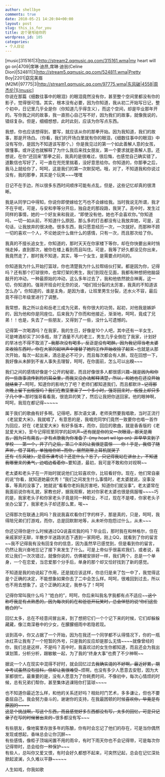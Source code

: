 ```yaml
---
author: shellbye
comments: true
date: 2010-05-21 14:20:04+00:00
layout: post
slug: this_is_for_you
title: 这个是写给你的
wordpress_id: 105
categories:
- 个人日记
---
```


[music]315161|3|http://stream2.qqmusic.qq.com/315161.wma|my heart will go on|4709|席琳·迪昂,席琳·迪翁(Celine Dion)|524811|3|http://stream5.qqmusic.qq.com/524811.wma|Pretty Boy|2201|窈窕美眉(M2M)|97775|3|http://stream1.qqmusic.qq.com/97775.wma|东风破|4558|周杰伦|1[/music]  
你说在那篇《细数往事中的眼泪》的眼泪竟然没有你，甚至整个空间里都没有你的影子，觉得很可惜。其实，根本没有必要，因为你知道，我从初二开始写日记，整个初中，日记里几乎全是你（你知道几乎得含义），而这个空间，却是毕业那年开的。写你我之间的故事，我一直担心自己写不好，因为我们的故事，就像我说的，错综复杂。但是，细细想想，此时此刻，应该为你写点东西。  
  
我想，你也应该想得到，要写，就应该从你的那拳开始。因为我知道，我们的故事，那是开场白。（你看，我们的开场白里就有你的眼泪，《细数往事中的眼泪》中没有写你，是因为不知道该写那个。）你是我见过的第一个如此善解人意的女孩，很懂事。或许这也就解释了为什么我后来找女朋友，第一个要求就是善解人意。还想说，在你“还回来”那拳之前，我真的是很难过，很后悔，也感觉自己确实错了，道歉信也写好了，可一直在兜兜里揣着，没好意思给你。你知道的，你那拳之后，我马上就给你了，呵呵，这是我们的第一次默契吧。哦，对了，不知道我和你说过没有，我的那拳，其实是个玩笑~~~嘿嘿  
  
日记不在手边，所以很多东西时间顺序可能有点乱，但是，这些记忆却真的很清晰。  
  
我是从同学口中得知，你说你即使嫁给乞丐也不会嫁给我。当时我说无所谓，我才不在乎呢，可是，与安和李等分开后，独自走的那段路，我哭了。高中时，发生过同样的事情，她的一个好友来和我说，“即使没有他，她也不会喜欢你。”你知道吗，一切一如从前，不知道什么原因，那么多的打击都没有让我放弃她，可是，这句话，让我放弃的很决绝。很多东西，我只愿意经历一次，一次就好。而那种不顾一切的喜欢一个人，不论她说什么做什么的感情，只有一次，而且那次给了你。  
  
我真的不擅长追女生，你知道的，那时天天在你家楼下等你，却在你快要出来时悄悄走掉，直到那次，被你在楼上看到而且叫住。可是，我等了好久都没见你出来，我竟然走了，那时我不知道，其实，等一个女生，是需要点时间的。  
  
你知道我为什么开始打篮球，你也清楚我为什么拉帮结伙打架。都是因为你，记得吗？还有那个打球很帅，也常打架的男生，我们到现在见面，我都有种想把他脑袋敲开的冲动，一种最原始的冲动，这么多年过去了，我和他依然貌合神离，这一切，你知道的。强哥开班会时无奈的说，“咱们班分裂的太厉害，我真的不知道该怎么办”。你知道的，谁是主角，是因为谁，让班里男生分裂，还水火不容，最后竟不得已年级里进行了调整。  
  
我常想，我之所以会和岳老三成为兄弟，有你很大的功劳。起初，对他我是嫉妒的，因为他和你是同座位。后来我为了你而和他接近，渐渐地，呵呵，竟成了兄弟！！也是，失去了一些朋友，又得到了一些，没什么可遗憾的。  
  
记得第一次喝酒吗？在我家，我的生日，好像是10个人吧，其中还有一半女生，可是啤酒却买了30多瓶，除了酒量不凡的老三，男生几乎全倒在了我家，计划好的旱冰也不得不取消了~~~我那次没有喝多，反正是没有喝醉。因为我记得当老太婆来收拾东西时，你在大家的起哄声中接替了她的工作开始收拾了起来~~~也就是从那次开始，每次一起出来，酒总是必不可少，而且每次都会有人醉。现在回想一下，我好像从未醉到不省人事失去理智，呵呵，在你面前，怎么可以出糗~~~  
  
我们之间的感情好像是个公开的秘密，而且好像很多人都很感兴趣~~~就是因为和你的一些故事流传到玲的耳朵里，而我又没办法解释清楚，所以，和她也在还没开始就结束了~~~呵呵，知道你的影响力了吧？老师们都知道我们，而且都默许~~~记得那次晚上留下出板报吗？我们在教室里呆了一个多小时，强哥回来时，板报上却只多了几个字~~~那时强哥看看我，很诡异的笑了，然后让我把你送回家。他的眼神啊，呵呵，我现在都记得~~~~~  
  
属于我们的歌曲有好多啊。记得吧，那次语文课，老师突然要我唱歌，当时正流行《老鼠爱大米》，我就唱了，有意思的是，我唱完同学们竟然一致要你也唱一首作为回应，好在《老鼠爱大米》有好多版本，而你，回应的歌曲，就是香香版的《老鼠爱大米》，至今记得班里同学的起哄声~~~~~~~还有就是你的又一次眼泪，那天是周五，因为只有周五，才有点歌~~我为你准备了《my heart wil lgo on》并早早来到了学校——第一个，开了门之后，第二个来的让我很是震惊——你！于是，我借了随声听，借了耳机，单独给你听~~~而你，居然刚带上耳机就哭了~~~~  
还有《东风破》，是音乐课考试？还是什么？忘了，只记得我站在讲台上，不知道我哪里来的勇气，边唱边看着你~~~要知道，最初，我可是不敢和你对视啊~~  
  
老太婆和老头子在一开始时就说他们比较喜欢你，比较看好你。现在，他们常自豪的说“你看，就知道她最优秀！”我们之间发生什么事情时，老太婆就说，没事没事，等真的没事了，她就说“看看你老妈我厉害吧，知道你们就没事”。老太婆常在我面前说你有礼貌，家教也好，据我观察，她对你家老太婆也很是佩服喔~~~~巧的是，我家老头子和你家老头子竟是同一种职业，不过，现在不是喽，你家老头子坐办公室了，我家老头子却还那么累，唉~~  
  
记得那次在联通上网吗？我说我喜欢看你打字的样子，那是真的，只是，呵呵，我得陪兄弟们打游戏，而你，总是回默默地等，从未听你抱怨过什么，从未~~~  
  
你还记得你是什么时候通过QQ说喜欢我的吗？毕业后，那时我在和林格尔，住在亲戚家好无聊，半散步半迷路状态下遇到一家网吧，刚上QQ，就看到了你的留言~~我不记得我有没有回复你的信息，因为虽然早已感觉到，但是看到你的留言，仍然让我兴奋地忘记了接下来发生了什么。可是上帝似乎很喜欢我们，或者说，喜欢让我们一次次错过，就像你说的，仿佛被安排好一样，我们两个，总是一个单身，一个在恋爱，当恋爱那个分手后，单身的那个却又恰好找到了新的感觉。  
  
不知道是我的劝说起了作用，还是就应该这样，你总归是来了包一中了，我觉得这是个正确的决定，不能想象如果你去了二中会怎么样。呵呵，很难回到过去，所以也不用去想象了。这个正确的决定，我参与了！呵呵  
  
记得你常叫我什么吗？“姓白的”，呵呵，你后来叫我名字我都有点不适应~~~~这个称呼我是有点熟悉的，因为每次妈妈在和爸爸开玩笑时，总会佯怒的说“你们这些姓白的”~~~  
  
回忆太多，总在不经意间冒出来，到了想把它们一个个记下来的时候，它们却躲躲藏藏，像江南深巷中的少女，在朦朦细雨中若隐若现。  
  
谈到高中，你又占据了一个开始，因为在我还一个同学都不认得情况下，你的一瓶冰红茶让我有了一个短暂的外号，只是我的反应却是那么无情~~~~就像曾经的你，我们总是这样，不是吗？高中时，我喜欢过的女生你都知道，而且还会为我出谋划策，分析分析，跟敏敏一起，为了我的“终身大事”也费了不少神啊~~  
  
据说一个人在现实中混得不好时，就会回忆过去~~我确实混的不好啊，最近好累，期中考试虽然没有挂科，但却让我很难受~~~烦啊，也没有多少人愿意去安慰，因为大家都很忙。最重要的是，没有人愿意为了你耗费时间，不像初中，每次心情烦的时候，总有兄弟们帮你，甚至集体逃课陪你打篮球~~~~  
  
也不知道你最近怎么样，和他的关系还好吗？相处时门艺术，多多谦让，但也不要委屈自己。我会努力奋斗的，谢谢你的支持，在我最困顿的时候~~喜欢你，毕竟是有原因的~~~~  
这是个挑战啊，写这个东西，而且感觉好多东西都没有写，太多的回忆，可是只记录了在写的时候冒出来的~~~很多都没有写~~~  
  
有些朋友，像地窖里存放多年的陈酿，你有时会忘记了他们的存在，可是当你偶然发现或想起，香味总会让你沉醉~~  
有些感情，像柜子顶端闲置不用的雨伞，有时下雨天你也不会记得带，可是每次你记得带时，总会给你一种保护~~~  
有些人，总叫你又爱又恨，有时会好久都想不起来，可突然记起，总会在记忆深处掀起波澜，久久难以平静~~~~~  
  
人生如戏，你我如歌  
  
  
  
  
  
  
  

